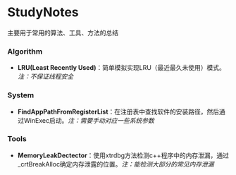 # StudyNotes
主要用于常用的算法、工具、方法的总结

### Algorithm
+ **LRU(Least Recently Used)**：简单模拟实现LRU（最近最久未使用）模式。*注：不保证线程安全*

### System
+ **FindAppPathFromRegisterList**：在注册表中查找软件的安装路径，然后通过WinExec启动。*注：需要手动对应一些系统参数*

### Tools
+ **MemoryLeakDectector**：使用xtrdbg方法检测c++程序中的内存泄漏，通过_crtBreakAlloc确定内存泄露的位置。*注：能检测大部分的常见内存泄漏*
